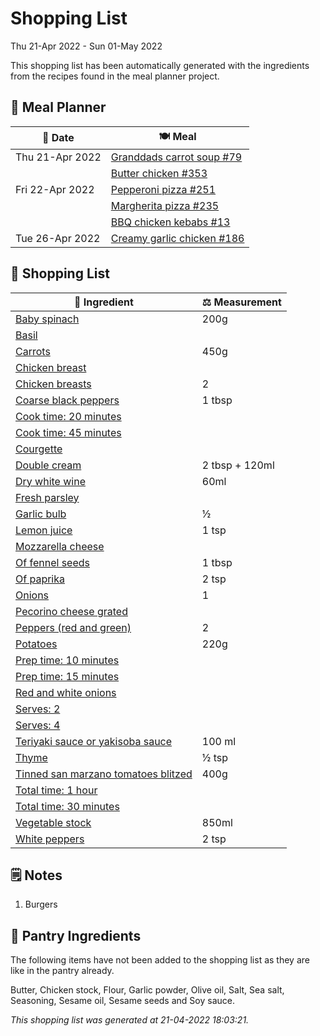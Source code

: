 # Shopping List

Thu 21-Apr 2022 - Sun 01-May 2022

This shopping list has been automatically generated with the ingredients from the recipes found in the meal planner project.

## 📅 Meal Planner

|📅 Date| 🍽️ Meal|
|----|----|
|Thu 21-Apr 2022|[Granddads carrot soup #79](https://github.com/jcallaghan/The-Cookbook/issues/79)|
||[Butter chicken #353](https://github.com/jcallaghan/The-Cookbook/issues/353)|
|Fri 22-Apr 2022|[Pepperoni pizza  #251](https://github.com/jcallaghan/The-Cookbook/issues/251)|
||[Margherita pizza #235](https://github.com/jcallaghan/The-Cookbook/issues/235)|
||[BBQ chicken kebabs #13](https://github.com/jcallaghan/The-Cookbook/issues/13)|
|Tue 26-Apr 2022|[Creamy garlic chicken #186](https://github.com/jcallaghan/The-Cookbook/issues/186)|

## 🛒 Shopping List

| 🍌 Ingredient| ⚖️ Measurement|
|----------|-----------|
|[Baby spinach](https://www.sainsburys.co.uk/gol-ui/SearchResults/Baby%20spinach)|200g|
|[Basil](https://www.sainsburys.co.uk/gol-ui/SearchResults/Basil)||
|[Carrots](https://www.sainsburys.co.uk/gol-ui/SearchResults/Carrots)|450g|
|[Chicken breast](https://www.sainsburys.co.uk/gol-ui/SearchResults/Chicken%20breast)||
|[Chicken breasts](https://www.sainsburys.co.uk/gol-ui/SearchResults/Chicken%20breasts)|2|
|[Coarse black peppers](https://www.sainsburys.co.uk/gol-ui/SearchResults/Coarse%20black%20peppers)|1 tbsp|
|[Cook time: 20 minutes](https://www.sainsburys.co.uk/gol-ui/SearchResults/Cook%20time:%2020%20minutes)||
|[Cook time: 45 minutes](https://www.sainsburys.co.uk/gol-ui/SearchResults/Cook%20time:%2045%20minutes)||
|[Courgette](https://www.sainsburys.co.uk/gol-ui/SearchResults/Courgette)||
|[Double cream](https://www.sainsburys.co.uk/gol-ui/SearchResults/Double%20cream)|2 tbsp + 120ml|
|[Dry white wine](https://www.sainsburys.co.uk/gol-ui/SearchResults/Dry%20white%20wine)|60ml|
|[Fresh parsley](https://www.sainsburys.co.uk/gol-ui/SearchResults/Fresh%20parsley)||
|[Garlic bulb](https://www.sainsburys.co.uk/gol-ui/SearchResults/Garlic%20bulb)|½|
|[Lemon juice](https://www.sainsburys.co.uk/gol-ui/SearchResults/Lemon%20juice)|1 tsp|
|[Mozzarella cheese](https://www.sainsburys.co.uk/gol-ui/SearchResults/Mozzarella%20cheese)||
|[Of fennel seeds](https://www.sainsburys.co.uk/gol-ui/SearchResults/Of%20fennel%20seeds)|1 tbsp|
|[Of paprika](https://www.sainsburys.co.uk/gol-ui/SearchResults/Of%20paprika)|2 tsp|
|[Onions](https://www.sainsburys.co.uk/gol-ui/SearchResults/Onions)|1|
|[Pecorino cheese grated](https://www.sainsburys.co.uk/gol-ui/SearchResults/Pecorino%20cheese%20grated)||
|[Peppers (red and green)](https://www.sainsburys.co.uk/gol-ui/SearchResults/Peppers%20(red%20and%20green))|2|
|[Potatoes](https://www.sainsburys.co.uk/gol-ui/SearchResults/Potatoes)|220g|
|[Prep time: 10 minutes](https://www.sainsburys.co.uk/gol-ui/SearchResults/Prep%20time:%2010%20minutes)||
|[Prep time: 15 minutes](https://www.sainsburys.co.uk/gol-ui/SearchResults/Prep%20time:%2015%20minutes)||
|[Red and white onions](https://www.sainsburys.co.uk/gol-ui/SearchResults/Red%20and%20white%20onions)||
|[Serves: 2](https://www.sainsburys.co.uk/gol-ui/SearchResults/Serves:%202)||
|[Serves: 4](https://www.sainsburys.co.uk/gol-ui/SearchResults/Serves:%204)||
|[Teriyaki sauce or yakisoba sauce](https://www.sainsburys.co.uk/gol-ui/SearchResults/Teriyaki%20sauce%20or%20yakisoba%20sauce)|100 ml|
|[Thyme](https://www.sainsburys.co.uk/gol-ui/SearchResults/Thyme)|½ tsp|
|[Tinned san marzano tomatoes blitzed](https://www.sainsburys.co.uk/gol-ui/SearchResults/Tinned%20san%20marzano%20tomatoes%20blitzed)|400g|
|[Total time: 1 hour](https://www.sainsburys.co.uk/gol-ui/SearchResults/Total%20time:%201%20hour)||
|[Total time: 30 minutes](https://www.sainsburys.co.uk/gol-ui/SearchResults/Total%20time:%2030%20minutes)||
|[Vegetable stock](https://www.sainsburys.co.uk/gol-ui/SearchResults/Vegetable%20stock)|850ml|
|[White peppers](https://www.sainsburys.co.uk/gol-ui/SearchResults/White%20peppers)|2 tsp|

## 🗒️ Notes

1. Burgers

## 🏪 Pantry Ingredients

The following items have not been added to the shopping list as they are like in the pantry already.

Butter, Chicken stock, Flour, Garlic powder, Olive oil, Salt, Sea salt, Seasoning, Sesame oil, Sesame seeds and Soy sauce.


_This shopping list was generated at 21-04-2022 18:03:21._